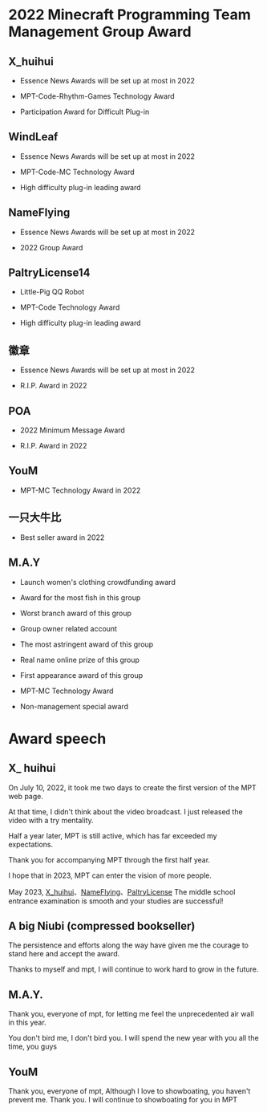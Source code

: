 # 2022 Minecraft Programming Team Management Group Award


## X_huihui

- Essence News Awards will be set up at most in 2022

- MPT-Code-Rhythm-Games Technology Award

- Participation Award for Difficult Plug-in


## WindLeaf

- Essence News Awards will be set up at most in 2022

- MPT-Code-MC Technology Award

- High difficulty plug-in leading award


## NameFlying

- Essence News Awards will be set up at most in 2022

- 2022 Group Award


## PaltryLicense14

- Little-Pig QQ Robot

- MPT-Code Technology Award

- High difficulty plug-in leading award


## 徽章

- Essence News Awards will be set up at most in 2022

- R.I.P. Award in 2022


## POA

- 2022 Minimum Message Award

- R.I.P. Award in 2022


## YouM

- MPT-MC Technology Award in 2022


## 一只大牛比

- Best seller award in 2022


## M.A.Y

- Launch women's clothing crowdfunding award

- Award for the most fish in this group

- Worst branch award of this group

- Group owner related account

- The most astringent award of this group

- Real name online prize of this group

- First appearance award of this group

- MPT-MC Technology Award

- Non-management special award



# Award speech

## X_ huihui

On July 10, 2022, it took me two days to create the first version of the MPT web page.

At that time, I didn't think about the video broadcast. I just released the video with a try mentality.

Half a year later, MPT is still active, which has far exceeded my expectations.

Thank you for accompanying MPT through the first half year.

I hope that in 2023, MPT can enter the vision of more people.

May 2023, [X_huihui](https://github.com/xiaohuihui1022)、[NameFlying](https://github.com/NiuFuyu855)、[PaltryLicense](https://github.com/Gingmzmzx) The middle school entrance examination is smooth and your studies are successful!

## A big Niubi (compressed bookseller)

The persistence and efforts along the way have given me the courage to stand here and accept the award. 

Thanks to myself and mpt, I will continue to work hard to grow in the future.

## M.A.Y.

Thank you, everyone of mpt, for letting me feel the unprecedented air wall in this year.

You don't bird me, I don't bird you. I will spend the new year with you all the time, you guys

## YouM

Thank you, everyone of mpt, Although I love to showboating, you haven't prevent me. Thank you. I will continue to showboating for you in MPT
